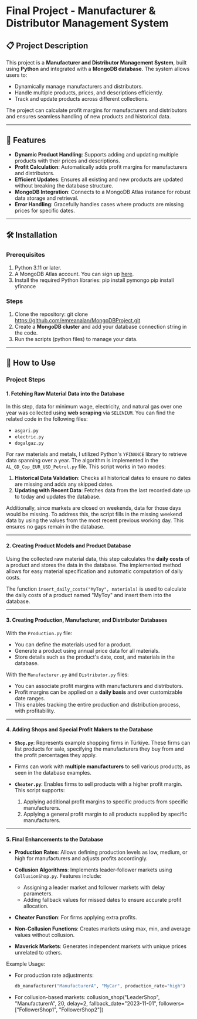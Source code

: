 # Final Project - Manufacturer & Distributor Management System

## 📋 Project Description
This project is a **Manufacturer and Distributor Management System**, built using **Python** and integrated with a **MongoDB database**. The system allows users to:
- Dynamically manage manufacturers and distributors.
- Handle multiple products, prices, and descriptions efficiently.
- Track and update products across different collections.

The project can calculate profit margins for manufacturers and distributors and ensures seamless handling of new products and historical data.

---

## 🚀 Features
- **Dynamic Product Handling**: Supports adding and updating multiple products with their prices and descriptions.
- **Profit Calculation**: Automatically adds profit margins for manufacturers and distributors.
- **Efficient Updates**: Ensures all existing and new products are updated without breaking the database structure.
- **MongoDB Integration**: Connects to a MongoDB Atlas instance for robust data storage and retrieval.
- **Error Handling**: Gracefully handles cases where products are missing prices for specific dates.

---

## 🛠️ Installation

### Prerequisites
1. Python 3.11 or later.
2. A MongoDB Atlas account. You can sign up [here](https://www.mongodb.com/cloud/atlas).
3. Install the required Python libraries:
pip install pymongo
pip install yfinance



### Steps
1. Clone the repository:
   git clone https://github.com/emreanalan/MongoDBProject.git
2. Create a **MongoDB cluster** and add your database connection string in the code.
3. Run the scripts (python files) to manage your data.

---

## 📝 How to Use

### Project Steps

#### 1. Fetching Raw Material Data into the Database
In this step, data for minimum wage, electricity, and natural gas over one year was collected using **web scraping** via `SELENIUM`. You can find the related code in the following files:
- `asgari.py`
- `electric.py`
- `dogalgaz.py`

For raw materials and metals, I utilized Python's `YFINANCE` library to retrieve data spanning over a year. The algorithm is implemented in the `AL_GD_Cop_EUR_USD_Petrol.py` file. This script works in two modes:
1. **Historical Data Validation**: Checks all historical dates to ensure no dates are missing and adds any skipped dates.
2. **Updating with Recent Data**: Fetches data from the last recorded date up to today and updates the database.

Additionally, since markets are closed on weekends, data for those days would be missing. To address this, the script fills in the missing weekend data by using the values from the most recent previous working day. This ensures no gaps remain in the database.

---

#### 2. Creating Product Models and Product Database
Using the collected raw material data, this step calculates the **daily costs** of a product and stores the data in the database. The implemented method allows for easy material specification and automatic computation of daily costs.

The function `insert_daily_costs("MyToy", materials)` is used to calculate the daily costs of a product named "MyToy" and insert them into the database.

---

#### 3. Creating Production, Manufacturer, and Distributor Databases
With the `Production.py` file:
- You can define the materials used for a product.
- Generate a product using annual price data for all materials.
- Store details such as the product's date, cost, and materials in the database.

With the `Manufacturer.py` and `Distributor.py` files:
- You can associate profit margins with manufacturers and distributors.
- Profit margins can be applied on a **daily basis** and over customizable date ranges.
- This enables tracking the entire production and distribution process, with profitability.

---

#### 4. Adding Shops and Special Profit Makers to the Database
- **`Shop.py`**: Represents example shopping firms in Türkiye. These firms can list products for sale, specifying the manufacturers they buy from and the profit percentages they apply.
- Firms can work with **multiple manufacturers** to sell various products, as seen in the database examples.
  
- **`Cheater.py`**: Enables firms to sell products with a higher profit margin. This script supports:
  1. Applying additional profit margins to specific products from specific manufacturers.
  2. Applying a general profit margin to all products supplied by specific manufacturers.

---

#### 5. Final Enhancements to the Database
- **Production Rates**: Allows defining production levels as low, medium, or high for manufacturers and adjusts profits accordingly.
- **Collusion Algorithms**: Implements leader-follower markets using `CollusionShop.py`. Features include:
  - Assigning a leader market and follower markets with delay parameters.
  - Adding fallback values for missed dates to ensure accurate profit allocation.

- **Cheater Function**: For firms applying extra profits.
- **Non-Collusion Functions**: Creates markets using max, min, and average values without collusion.
- **Maverick Markets**: Generates independent markets with unique prices unrelated to others.

Example Usage:
- For production rate adjustments:
  ```python
  db_manufacturer("ManufacturerA", "MyCar", production_rate="high")  # Production rate of 'high' adjusts profit accordingly
- For collusion-based markets:
  collusion_shop("LeaderShop", "ManufacturerA", 20, delay=2, fallback_date="2023-11-01", followers=["FollowerShop1", "FollowerShop2"])

